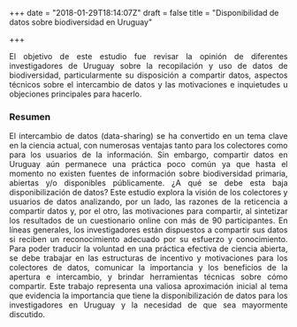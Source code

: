 +++
date = "2018-01-29T18:14:07Z"
draft = false
title = "Disponibilidad de datos sobre biodiversidad en Uruguay"

+++

<p style='text-align: justify;'>
El objetivo de este estudio fue revisar la opinión de diferentes investigadores de Uruguay sobre la recopilación y uso de datos de biodiversidad, particularmente su disposición a compartir datos, aspectos técnicos sobre el intercambio de datos y las motivaciones e inquietudes u objeciones principales para hacerlo.
</p>

### Resumen
<p style='text-align: justify;'>
El intercambio de datos (data-sharing) se ha convertido en un tema clave en la ciencia actual, con numerosas ventajas tanto para los colectores como para los usuarios de la información. Sin embargo, compartir datos en Uruguay aún permanece una práctica poco común ya que hasta el momento no existen fuentes de información sobre biodiversidad primaria, abiertas y/o disponibles públicamente. ¿A qué se debe esta baja disponibilización de datos? Este estudio explora la visión de los colectores y usuarios de datos analizando, por un lado, las razones de la reticencia a compartir datos y, por el otro, las motivaciones para compartir, al sintetizar los resultados de un cuestionario online con más de 90 participantes. En líneas generales, los investigadores están dispuestos a compartir sus datos si reciben un reconocimiento adecuado por su esfuerzo y conocimiento. Para poder traducir la voluntad en una práctica efectiva de ciencia abierta, se debe trabajar en las estructuras de incentivo y motivaciones para los colectores de datos, comunicar la importancia y los beneficios de la apertura e intercambio, y brindar herramientas técnicas sobre cómo compartir. Este trabajo representa una valiosa aproximación inicial al tema que evidencia la importancia que tiene la disponibilización de datos para los investigadores en Uruguay y la necesidad de que sea mayormente discutido. 
</p>

